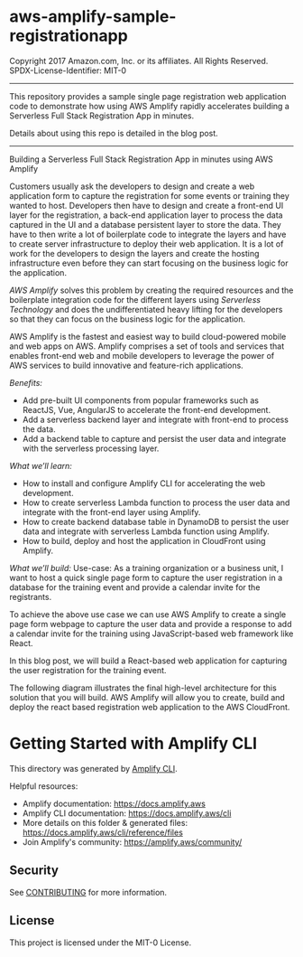 # aws-amplify-sample-registrationapp

Copyright 2017 Amazon.com, Inc. or its affiliates. All Rights Reserved.
SPDX-License-Identifier: MIT-0

***
This repository provides a sample single page registration web application code to demonstrate how using AWS Amplify rapidly accelerates building a Serverless Full Stack Registration App in minutes.

Details about using this repo is detailed in the blog post.

***
Building a Serverless Full Stack Registration App in minutes using AWS Amplify

Customers usually ask the developers to design and create a web application form to capture the registration for some events or training they wanted to host. Developers then have to design and create a front-end UI layer for the registration, a back-end application layer to process the data captured in the UI and a database persistent layer to store the data. They have to then write a lot of boilerplate code to integrate the layers and have to create server infrastructure to deploy their  web application. It is a lot of work for the developers to design the layers and create the hosting infrastructure even before they can start focusing on the business logic for the application.

*AWS Amplify* solves this problem by creating the required resources  and the boilerplate integration code for the different layers using *Serverless Technology* and does the undifferentiated heavy lifting for the developers so that they can focus on the business logic for the application.

AWS Amplify is the fastest and easiest way to build cloud-powered mobile and web apps on AWS. Amplify comprises a set of tools and services that enables front-end web and mobile developers to leverage the power of AWS services to build innovative and feature-rich applications.

_*Benefits:*_

* Add pre-built UI components from popular frameworks such as ReactJS, Vue, AngularJS to accelerate the front-end development.
* Add a serverless backend layer and integrate with front-end to process the data.
* Add a backend table to capture and persist the user data and integrate with the serverless processing layer.


_*What we’ll learn:*_

* How to install and configure Amplify CLI for accelerating  the web development.
* How to create serverless Lambda function to process the user data and integrate with the front-end layer using Amplify.
* How to create backend database table in DynamoDB to persist the user data and integrate with serverless Lambda function using Amplify.
* How to build, deploy and host the application in CloudFront using Amplify.

_*What we’ll build:*_
Use-case: As a training organization or a business unit, I want to host a quick single page form to capture the user registration in a database for the training event and provide a calendar invite for the registrants.

To achieve the above use case we can use AWS Amplify to create a single page form webpage to capture the user data and provide a response to add a calendar invite for the training using JavaScript-based web framework like React.

In this blog post, we will build a React-based web application for capturing the user registration for the training event.

The following diagram illustrates the final high-level architecture for this solution that you will build. AWS Amplify will allow you to create, build and deploy the react based registration web application to the AWS CloudFront.

# Getting Started with Amplify CLI
This directory was generated by [Amplify CLI](https://docs.amplify.aws/cli).

Helpful resources:
- Amplify documentation: https://docs.amplify.aws
- Amplify CLI documentation: https://docs.amplify.aws/cli
- More details on this folder & generated files: https://docs.amplify.aws/cli/reference/files
- Join Amplify's community: https://amplify.aws/community/

## Security

See [CONTRIBUTING](CONTRIBUTING.md#security-issue-notifications) for more information.

## License

This project is licensed under the MIT-0 License.
